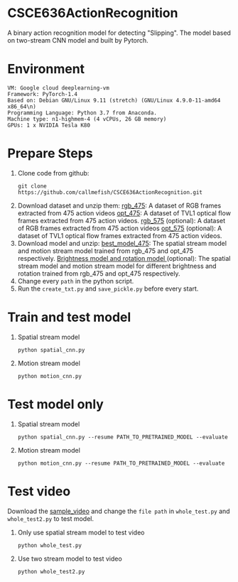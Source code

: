 # CSCE636ActionRecognition
A binary action recognition model for detecting "Slipping". The model based on two-stream CNN model and built by Pytorch.

# Environment
```
VM: Google cloud deeplearning-vm
Framework: PyTorch-1.4
Based on: Debian GNU/Linux 9.11 (stretch) (GNU/Linux 4.9.0-11-amd64 x86_64\n)
Programming Language: Python 3.7 from Anaconda.
Machine type: n1-highmem-4 (4 vCPUs, 26 GB memory)
GPUs: 1 x NVIDIA Tesla K80
```

# Prepare Steps

 1. Clone code from github:
 	```
 	git clone https://github.com/callmefish/CSCE636ActionRecognition.git
 	```
 2. Download dataset and unzip them:
	[rgb_475](https://storage.cloud.google.com/ucf101_for_rar/video_data_475.zip?authuser=1): A dataset of RGB frames extracted from 475 action videos
	[opt_475](https://storage.cloud.google.com/ucf101_for_rar/opt_475.zip?authuser=1): A dataset of TVL1 optical flow frames extracted from 475 action videos.
	[rgb_575](https://storage.cloud.google.com/ucf101_for_rar/video_data_575.zip?authuser=1) (optional): A dataset of RGB frames extracted from 475 action videos
	[opt_575](https://storage.cloud.google.com/ucf101_for_rar/opt_575.zip?authuser=1) (optional): A dataset of TVL1 optical flow frames extracted from 475 action videos.
 3. Download model and unzip:
	[best_model_475](https://storage.cloud.google.com/ucf101_for_rar/opt_575.zip?authuser=1): The spatial stream model and motion stream model trained from rgb_475 and opt_475 respectively.
	[Brightness model and rotation model ](https://storage.cloud.google.com/ucf101_for_rar/opt_575.zip?authuser=1) (optional): The spatial stream model and motion stream model for different brightness and rotation trained from rgb_475 and opt_475 respectively.
 4. Change every `path` in the python script.
 5. Run the `create_txt.py` and `save_pickle.py` before every start.

# Train and test model

 1. Spatial stream model
 	```
 	python spatial_cnn.py
 	```
 2. Motion stream model
	```
	python motion_cnn.py
	```

# Test model only
 1. Spatial stream model
 	```
 	python spatial_cnn.py --resume PATH_TO_PRETRAINED_MODEL --evaluate
 	```
 2. Motion stream model
	```
	python motion_cnn.py --resume PATH_TO_PRETRAINED_MODEL --evaluate
	```

# Test video
Download the [sample_video](https://storage.cloud.google.com/ucf101_for_rar/sample_video.zip?authuser=1)  and change the `file path` in `whole_test.py` and `whole_test2.py` to test model.
 1. Only use spatial stream model to test video
 	```
 	python whole_test.py
 	```
 
 2. Use two stream model to test video
 	```
 	python whole_test2.py
 	```
